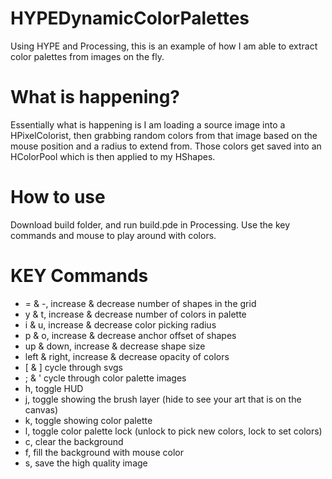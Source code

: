 HYPEDynamicColorPalettes
========================
Using HYPE and Processing, this is an example of how I am able to extract color palettes from images on the fly.

What is happening?
==================
Essentially what is happening is I am loading a source image into a HPixelColorist, then grabbing random colors from that image based on the mouse position and a radius to extend from. Those colors get saved into an HColorPool which is then applied to my HShapes.

How to use
==========
Download build folder, and run build.pde in Processing.
Use the key commands and mouse to play around with colors.

KEY Commands
============
* = & -, increase & decrease number of shapes in the grid
* y & t, increase & decrease number of colors in palette
* i & u, increase & decrease color picking radius
* p & o, increase & decrease anchor offset of shapes
* up & down, increase & decrease shape size
* left & right, increase & decrease opacity of colors
* [ & ] cycle through svgs
* ; & ' cycle  through color palette images
* h, toggle HUD
* j, toggle showing the brush layer (hide to see your art that is on the canvas)
* k, toggle showing color palette
* l, toggle color palette lock (unlock to pick new colors, lock to set colors)
* c, clear the background
* f, fill the background with mouse color
* s, save the high quality image

